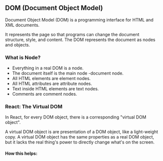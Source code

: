 ## DOM (Document Object Model)

Document Object Model (DOM) is a programming interface for HTML and XML documents.

It represents the page so that programs can change the document structure, style, and content.
The DOM represents the document as nodes and objects.

### What is Node?

- Everything in a real DOM is a node.
- The document itself is the main node -document node.
- All HTML elements are element nodes.
- All HTML attributes are attribute nodes.
- Text inside HTML elements are text nodes.
- Comments are comment nodes.

### React: The Virtual DOM

In React, for every DOM object, there is a corresponding "virtual DOM object".

A virtual DOM object is are presentation of a DOM object, like a light-weight copy.
A virtual DOM object has the same properties as a real DOM object, but it lacks the real thing's power to directly change what's on the screen.

#### How this helps:
